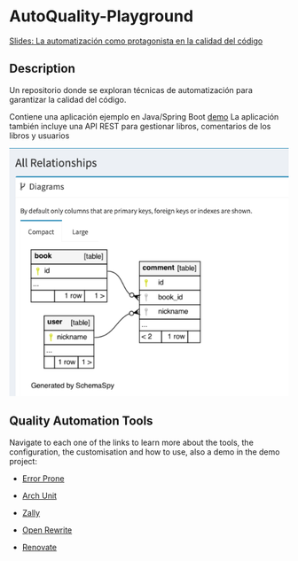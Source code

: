 # AutoQuality-Playground 

[Slides: La automatización como protagonista en la calidad del código](https://docs.google.com/presentation/d/1_b0LnPXTKBgKtzg5HX3rdSgU85CRvnMGI-c8R5bkqF0/edit?usp=sharing)

## Description

Un repositorio donde se exploran técnicas de automatización para garantizar la calidad del código.

Contiene una aplicación ejemplo en Java/Spring Boot [demo](demo)
La aplicación también incluye una API REST para gestionar libros, comentarios de los libros y usuarios

![db-schema](./db-schema.png)

## Quality Automation Tools

Navigate to each one of the links to learn more about the tools, the configuration, the customisation and how to use, also a demo in the demo project:

- [Error Prone](error-prone.md)

- [Arch Unit](archunit.md)
  
- [Zally](zally.md)

- [Open Rewrite](openRewrite.md)

- [Renovate](renovate.md)

